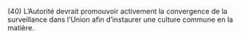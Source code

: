 (40) L’Autorité devrait promouvoir activement la convergence de la surveillance dans l’Union afin d’instaurer une culture commune en la matière.
